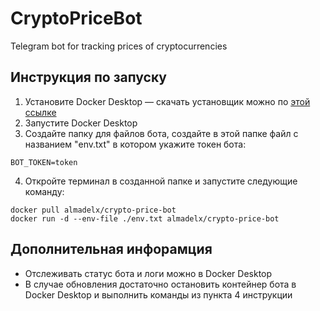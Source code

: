 # CryptoPriceBot
Telegram bot for tracking prices of cryptocurrencies

## Инструкция по запуску
1. Установите Docker Desktop &mdash; скачать установщик можно по [этой ссылке](
https://www.docker.com/products/docker-desktop/)
2. Запустите Docker Desktop
3. Создайте папку для файлов бота, создайте в этой папке файл с названием "env.txt" в котором укажите токен бота:
```
BOT_TOKEN=token
```
4. Откройте терминал в созданной папке и запустите следующие команду:
```
docker pull almadelx/crypto-price-bot
docker run -d --env-file ./env.txt almadelx/crypto-price-bot
```

## Дополнительная инфорамция
- Отслеживать статус бота и логи можно в Docker Desktop
- В случае обновления достаточно остановить контейнер бота в Docker Desktop и выполнить команды из пункта 4 инструкции
